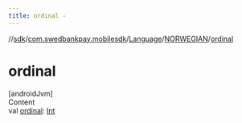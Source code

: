```yaml
---
title: ordinal -
---
```

//[sdk](../../../../index)/[com.swedbankpay.mobilesdk](../../index)/[Language](../index)/[NORWEGIAN](index)/[ordinal](ordinal)



# ordinal  
[androidJvm]  
Content  
val [ordinal](ordinal): [Int](https://kotlinlang.org/api/latest/jvm/stdlib/kotlin/-int/index.html)  



